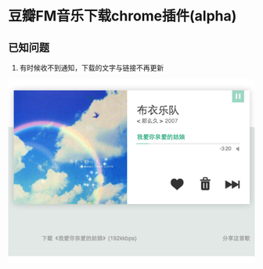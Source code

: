 豆瓣FM音乐下载chrome插件(alpha)
===============================

已知问题
--------
1. 有时候收不到通知，下载的文字与链接不再更新


![](sample.png)

